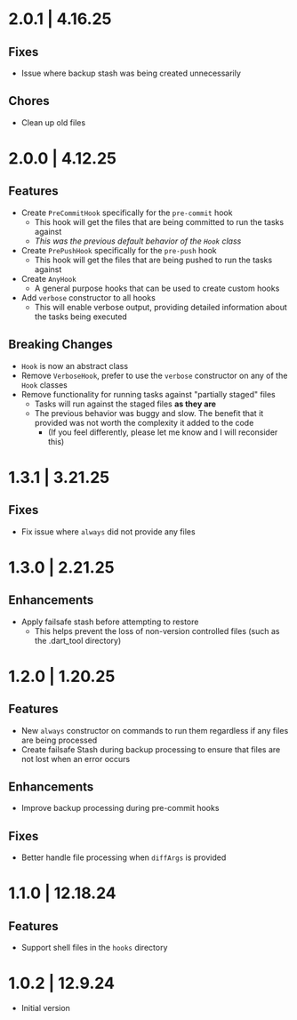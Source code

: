 <!--  -->

# 2.0.1 | 4.16.25

## Fixes

- Issue where backup stash was being created unnecessarily

## Chores

- Clean up old files

# 2.0.0 | 4.12.25

## Features

- Create `PreCommitHook` specifically for the `pre-commit` hook
  - This hook will get the files that are being committed to run the tasks against
  - _This was the previous default behavior of the `Hook` class_
- Create `PrePushHook` specifically for the `pre-push` hook
  - This hook will get the files that are being pushed to run the tasks against
- Create `AnyHook`
  - A general purpose hooks that can be used to create custom hooks
- Add `verbose` constructor to all hooks
  - This will enable verbose output, providing detailed information about the tasks being executed

## Breaking Changes

- `Hook` is now an abstract class
- Remove `VerboseHook`, prefer to use the `verbose` constructor on any of the `Hook` classes
- Remove functionality for running tasks against "partially staged" files
  - Tasks will run against the staged files **as they are**
  - The previous behavior was buggy and slow. The benefit that it provided was not worth the complexity it added to the code
    - (If you feel differently, please let me know and I will reconsider this)

# 1.3.1 | 3.21.25

## Fixes

- Fix issue where `always` did not provide any files

# 1.3.0 | 2.21.25

## Enhancements

- Apply failsafe stash before attempting to restore
  - This helps prevent the loss of non-version controlled files (such as the .dart_tool directory)

# 1.2.0 | 1.20.25

## Features

- New `always` constructor on commands to run them regardless if any files are being processed
- Create failsafe Stash during backup processing to ensure that files are not lost when an error occurs

## Enhancements

- Improve backup processing during pre-commit hooks

## Fixes

- Better handle file processing when `diffArgs` is provided

# 1.1.0 | 12.18.24

## Features

- Support shell files in the `hooks` directory

# 1.0.2 | 12.9.24

- Initial version
